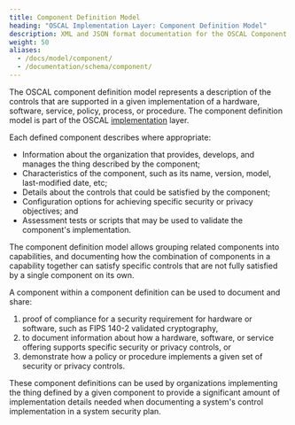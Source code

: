 ```yaml
---
title: Component Definition Model
heading: "OSCAL Implementation Layer: Component Definition Model"
description: XML and JSON format documentation for the OSCAL Component Definition model, which is part of the OSCAL implementation layer in the OSCAL [architecture]](/learnmore/architecture/). These formats model a description of the controls that are supported in a given implementation of a hardware, software, service, policy, process, or procedure.
weight: 50
aliases:
  - /docs/model/component/
  - /documentation/schema/component/
---
```


The OSCAL component definition model represents a description of the controls that are supported in a given implementation of a hardware, software, service, policy, process, or procedure. The component definition model is part of the OSCAL [implementation](../) layer.

Each defined component describes where appropriate:

- Information about the organization that provides, develops, and manages the thing described by the component;
- Characteristics of the component, such as its name, version, model, last-modified date, etc;
- Details about the controls that could be satisfied by the component;
- Configuration options for achieving specific security or privacy objectives; and
- Assessment tests or scripts that may be used to validate the component's implementation.

The component definition model allows grouping related components into capabilities, and documenting how the combination of components in a capability together can satisfy specific controls that are not fully satisfied by a single component on its own.

A component within a component definition can be used to document and share:

1. proof of compliance for a security requirement for hardware or software, such as FIPS 140-2 validated cryptography,
1. to document information about how a hardware, software, or service offering supports specific security or privacy controls, or
1. demonstrate how a policy or procedure implements a given set of security or privacy controls.

These component definitions can be used by organizations implementing the thing defined by a given component to provide a significant amount of implementation details needed when documenting a system's control implementation in a system security plan.
